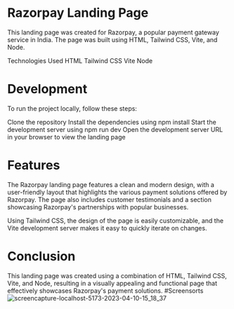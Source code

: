 # Razorpay Landing Page
This landing page was created for Razorpay, a popular payment gateway service in India. The page was built using HTML, Tailwind CSS, Vite, and Node.


Technologies Used
HTML
Tailwind CSS
Vite
Node
# Development
To run the project locally, follow these steps:

 Clone the repository
Install the dependencies using npm install
Start the development server using npm run dev
Open the development server URL in your browser to view the landing page
# Features
The Razorpay landing page features a clean and modern design, with a user-friendly layout that highlights the various payment solutions offered by Razorpay. The page also includes customer testimonials and a section showcasing Razorpay's partnerships with popular businesses.

Using Tailwind CSS, the design of the page is easily customizable, and the Vite development server makes it easy to quickly iterate on changes.

# Conclusion
This landing page was created using a combination of HTML, Tailwind CSS, Vite, and Node, resulting in a visually appealing and functional page that effectively showcases Razorpay's payment solutions.
#Screensorts
![screencapture-localhost-5173-2023-04-10-15_18_37](https://user-images.githubusercontent.com/97740459/230878910-ad951d9a-92a7-4ca6-ac10-3ca0baa401d1.png)
